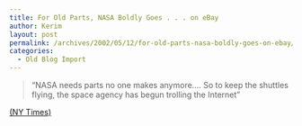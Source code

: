 ```yaml
---
title: For Old Parts, NASA Boldly Goes . . . on eBay
author: Kerim
layout: post
permalink: /archives/2002/05/12/for-old-parts-nasa-boldly-goes-on-ebay/
categories:
  - Old Blog Import
---
```


>   &#8220;NASA needs parts no one makes anymore&#8230;. So to keep the shuttles flying, the space agency has begun trolling the Internet&#8221;


<a href="http://www.nytimes.com/2002/05/12/technology/ebusiness/12NASA.html" onclick="_gaq.push(['_trackEvent', 'outbound-article', 'http://www.nytimes.com/2002/05/12/technology/ebusiness/12NASA.html', '(NY Times)']);" >(NY Times)</a>


